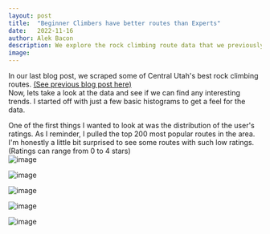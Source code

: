 ```yaml
---
layout: post
title:  "Beginner Climbers have better routes than Experts"
date:   2022-11-16
author: Alek Bacon
description: We explore the rock climbing route data that we previously pulled from the internet.
image: 
---
```


In our last blog post, we scraped some of Central Utah's best rock climbing routes. [(See previous blog post here)](https://bacon-a.github.io/stat386-projects/2022/10/20/WebScrape.html) <br>
Now, lets take a look at the data and see if we can find any interesting trends. I started off with just a few basic histograms to get a feel for the data. <br>

One of the first things I wanted to look at was the distribution of the user's ratings. As I reminder, I pulled the top 200 most popular routes in the area. I'm honestly a little bit surprised to see some routes with such low ratings. (Ratings can range from 0 to 4 stars) <br>
![image](https://user-images.githubusercontent.com/112503027/202604716-e3392196-6da1-49cc-8de8-26229c15fb35.png)

![image](https://user-images.githubusercontent.com/112503027/202817399-18cf0d12-327b-4d54-8c3a-40109ea484d9.png)

![image](https://user-images.githubusercontent.com/112503027/202817408-3fb10c70-6088-465a-b710-f050e52946de.png)

![image](https://user-images.githubusercontent.com/112503027/202818013-c7abfe7e-5087-4ef6-b13a-aef50b238343.png)

![image](https://user-images.githubusercontent.com/112503027/202818649-bde3efa2-c2b5-4738-bee5-757750436eb1.png)



